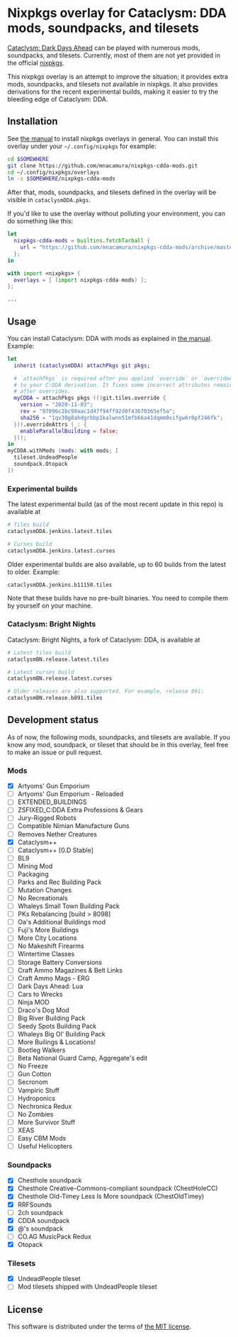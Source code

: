 # Nixpkgs overlay for Cataclysm: DDA mods, soundpacks, and tilesets

[Cataclysm: Dark Days Ahead](https://cataclysmdda.org) can be played with
numerous mods, soundpacks, and tilesets. Currently, most of them are not
yet provided in the official [nixpkgs](https://github.com/NixOS/nixpkgs).

This nixpkgs overlay is an attempt to improve the situation; it provides
extra mods, soundpacks, and tilesets not available in nixpkgs. It also
provides derivations for the recent experimental builds, making it easier
to try the bleeding edge of Cataclysm: DDA.

## Installation

See [the manual](https://nixos.org/manual/nixpkgs/unstable/#sec-overlays-install)
to install nixpkgs overlays in general. You can install this overlay under
your `~/.config/nixpkgs` for example:

```sh
cd $SOMEWHERE
git clone https://github.com/mnacamura/nixpkgs-cdda-mods.git
cd ~/.config/nixpkgs/overlays
ln -s $SOMEWHERE/nixpkgs-cdda-mods
```

After that, mods, soundpacks, and tilesets defined in the overlay will be
visible in `cataclysmDDA.pkgs`.

If you'd like to use the overlay without polluting your environment, you can
do something like this:

```nix
let
  nixpkgs-cdda-mods = builtins.fetchTarball {
    url = "https://github.com/mnacamura/nixpkgs-cdda-mods/archive/master.tar.gz";
  };
in

with import <nixpkgs> {
  overlays = [ (import nixpkgs-cdda-mods) ];
};

...
```

## Usage

You can install Cataclysm: DDA with mods as explained in
[the manual](https://nixos.org/manual/nixpkgs/unstable/#cataclysm-dark-days-ahead).
Example:

```nix
let
  inherit (cataclysmDDA) attachPkgs git pkgs;

  # `attachPkgs` is required after you applied `override` or `overrideAttrs`
  # to your C:DDA derivation. It fixes some incorrect attributes remaining
  # after overrides.
  myCDDA = attachPkgs pkgs (((git.tiles.override {
    version = "2020-11-03";
    rev = "97896c2bc98aac1d47f94ff92d0f43670365ef5a";
    sha256 = "1qv30g8ahdgrbbp1kalwnn51mfb66a41dqmm0xifgw6r0pf246fk";
  })).overrideAttrs (_: {
    enableParallelBuilding = false;
  }));
in
myCDDA.withMods (mods: with mods; [
  tileset.UndeadPeople
  soundpack.Otopack
])
```

### Experimental builds

The latest experimental build (as of the most recent update in this repo) is
available at

```nix
# Tiles build
cataclysmDDA.jenkins.latest.tiles

# Curses build
cataclysmDDA.jenkins.latest.curses
```

Older experimental builds are also available, up to 60 builds from the latest
to older. Example:

```nix
cataclysmDDA.jenkins.b11150.tiles
```

Note that these builds have no pre-built binaries. You need to compile them by
yourself on your machine.

### Cataclysm: Bright Nights

Cataclysm: Bright Nights, a fork of Cataclysm: DDA, is available at

```nix
# Latest tiles build
cataclysmBN.release.latest.tiles

# Latest curses build
cataclysmBN.release.latest.curses

# Older releases are also supported. For example, release 891:
cataclysmBN.release.b891.tiles
```

## Development status

As of now, the following mods, soundpacks, and tilesets are available. If you
know any mod, soundpack, or tileset that should be in this overlay, feel free
to make an issue or pull request.

### Mods

- [x] Artyoms' Gun Emporium
- [ ] Artyoms' Gun Emporium - Reloaded
- [ ] EXTENDED_BUILDINGS
- [ ] ZSFIXED_C:DDA Extra Professions & Gears
- [ ] Jury-Rigged Robots
- [ ] Compatible Nimian Manufacture Guns
- [ ] Removes Nether Creatures
- [x] Cataclysm++
- [ ] Cataclysm++ [0.D Stable]
- [ ] BL9
- [ ] Mining Mod
- [ ] Packaging
- [ ] Parks and Rec Building Pack
- [ ] Mutation Changes
- [ ] No Recreationals
- [ ] Whaleys Small Town Building Pack
- [ ] PKs Rebalancing [build > 8098]
- [ ] Oa's Additional Buildings mod
- [ ] Fuji's More Buildings
- [ ] More City Locations
- [ ] No Makeshift Firearms
- [ ] Wintertime Classes
- [ ] Storage Battery Conversions
- [ ] Craft Ammo Magazines & Belt Links
- [ ] Craft Ammo Mags - ERG
- [ ] Dark Days Ahead: Lua
- [ ] Cars to Wrecks
- [ ] Ninja MOD
- [ ] Draco's Dog Mod
- [ ] Big River Building Pack
- [ ] Seedy Spots Building Pack
- [ ] Whaleys Big Ol' Building Pack
- [ ] More Builings & Locations!
- [ ] Bootleg Walkers
- [ ] Beta National Guard Camp, Aggregate's edit
- [ ] No Freeze
- [ ] Gun Cotton
- [ ] Secronom
- [ ] Vampiric Stuff
- [ ] Hydroponics
- [ ] Nechronica Redux
- [ ] No Zombies
- [ ] More Survivor Stuff
- [ ] XEAS
- [ ] Easy CBM Mods
- [ ] Useful Helicopters

### Soundpacks

- [x] Chesthole soundpack
- [x] Chesthole Creative-Commons-compliant soundpack (ChestHoleCC)
- [x] Chesthole Old-Timey Less Is More soundpack (ChestOldTimey)
- [x] RRFSounds
- [ ] 2ch soundpack
- [x] CDDA soundpack
- [x] @'s soundpack
- [ ] CO.AG MusicPack Redux
- [x] Otopack

### Tilesets

- [x] UndeadPeople tileset
- [ ] Mod tilesets shipped with UndeadPeople tileset

## License

This software is distributed under the terms of [the MIT license](./LICENSE).

